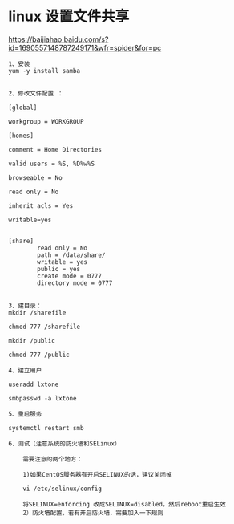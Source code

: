 # linux 设置文件共享
https://baijiahao.baidu.com/s?id=1690557148787249171&wfr=spider&for=pc

	1、安装
	yum -y install samba


	2、修改文件配置 ：

	[global]

	workgroup = WORKGROUP

	[homes]

	comment = Home Directories

	valid users = %S, %D%w%S

	browseable = No

	read only = No

	inherit acls = Yes

	writable=yes


	[share]
			read only = No
			path = /data/share/
			writable = yes
			public = yes
			create mode = 0777
			directory mode = 0777


	3、建目录：
	mkdir /sharefile

	chmod 777 /sharefile

	mkdir /public

	chmod 777 /public

	4、建立用户

	useradd lxtone

	smbpasswd -a lxtone

	5、重启服务

	systemctl restart smb

	6、测试（注意系统的防火墙和SELinux）

		需要注意的两个地方：

		1)如果CentOS服务器有开启SELINUX的话，建议关闭掉

		vi /etc/selinux/config

		将SELINUX=enforcing 改成SELINUX=disabled，然后reboot重启生效
		2）防火墙配置，若有开启防火墙，需要加入一下规则